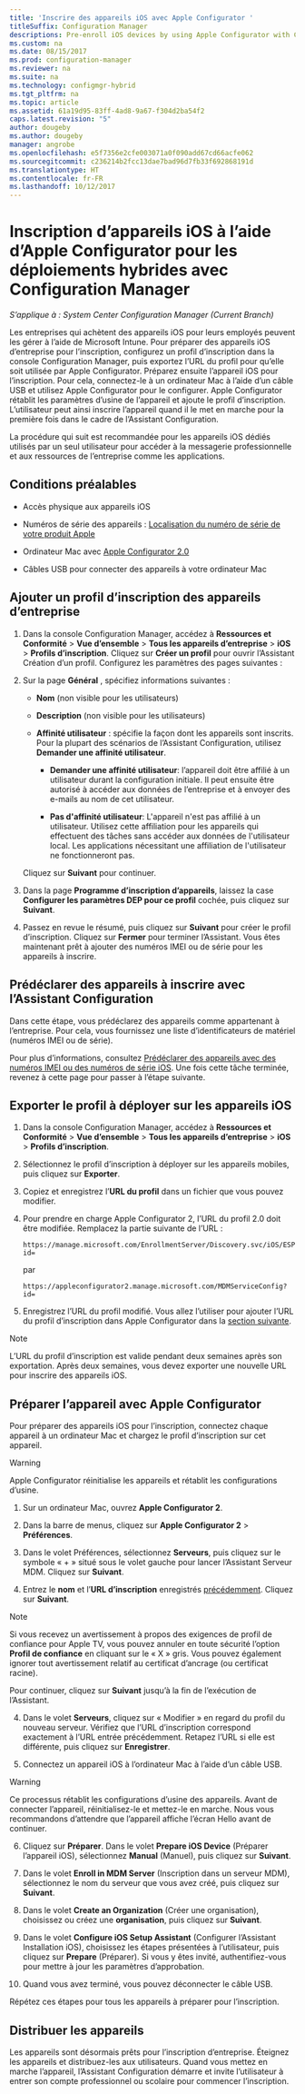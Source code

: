 ```yaml
---
title: 'Inscrire des appareils iOS avec Apple Configurator '
titleSuffix: Configuration Manager
descriptions: Pre-enroll iOS devices by using Apple Configurator with Configuration Manager.
ms.custom: na
ms.date: 08/15/2017
ms.prod: configuration-manager
ms.reviewer: na
ms.suite: na
ms.technology: configmgr-hybrid
ms.tgt_pltfrm: na
ms.topic: article
ms.assetid: 61a19d95-83ff-4ad8-9a67-f304d2ba54f2
caps.latest.revision: "5"
author: dougeby
ms.author: dougeby
manager: angrobe
ms.openlocfilehash: e5f7356e2cfe003071a0f090add67cd66acfe062
ms.sourcegitcommit: c236214b2fcc13dae7bad96d7fb33f692868191d
ms.translationtype: HT
ms.contentlocale: fr-FR
ms.lasthandoff: 10/12/2017
---
```

# <a name="ios-hybrid-enrollment-using-apple-configurator-with-configuration-manager"></a>Inscription d’appareils iOS à l’aide d’Apple Configurator pour les déploiements hybrides avec Configuration Manager

*S’applique à : System Center Configuration Manager (Current Branch)*

Les entreprises qui achètent des appareils iOS pour leurs employés peuvent les gérer à l’aide de Microsoft Intune. Pour préparer des appareils iOS d’entreprise pour l’inscription, configurez un profil d’inscription dans la console Configuration Manager, puis exportez l’URL du profil pour qu’elle soit utilisée par Apple Configurator. Préparez ensuite l’appareil iOS pour l’inscription. Pour cela, connectez-le à un ordinateur Mac à l’aide d’un câble USB et utilisez Apple Configurator pour le configurer. Apple Configurator rétablit les paramètres d’usine de l’appareil et ajoute le profil d’inscription. L’utilisateur peut ainsi inscrire l’appareil quand il le met en marche pour la première fois dans le cadre de l’Assistant Configuration.

La procédure qui suit est recommandée pour les appareils iOS dédiés utilisés par un seul utilisateur pour accéder à la messagerie professionnelle et aux ressources de l’entreprise comme les applications.  

## <a name="prerequisites"></a>Conditions préalables  

-   Accès physique aux appareils iOS  

-   Numéros de série des appareils : [Localisation du numéro de série de votre produit Apple](https://support.apple.com/en-us/HT204308)  

-   Ordinateur Mac avec [Apple Configurator 2.0](http://go.microsoft.com/fwlink/?LinkId=518017)  

-   Câbles USB pour connecter des appareils à votre ordinateur Mac  

## <a name="add-a-corporate-owned-device-enrollment-profile"></a>Ajouter un profil d’inscription des appareils d’entreprise

1.  Dans la console Configuration Manager, accédez à **Ressources et Conformité** > **Vue d’ensemble** > **Tous les appareils d’entreprise** > **iOS** > **Profils d’inscription**. Cliquez sur **Créer un profil** pour ouvrir l’Assistant Création d’un profil. Configurez les paramètres des pages suivantes :  

2.  Sur la page **Général** , spécifiez informations suivantes :  

    -   **Nom** (non visible pour les utilisateurs)  

    -   **Description** (non visible pour les utilisateurs)  

    -   **Affinité utilisateur** : spécifie la façon dont les appareils sont inscrits. Pour la plupart des scénarios de l’Assistant Configuration, utilisez **Demander une affinité utilisateur**.  

        -   **Demander une affinité utilisateur**: l’appareil doit être affilié à un utilisateur durant la configuration initiale. Il peut ensuite être autorisé à accéder aux données de l’entreprise et à envoyer des e-mails au nom de cet utilisateur.  

        -   **Pas d'affinité utilisateur**: L'appareil n'est pas affilié à un utilisateur. Utilisez cette affiliation pour les appareils qui effectuent des tâches sans accéder aux données de l'utilisateur local. Les applications nécessitant une affiliation de l'utilisateur ne fonctionneront pas.

    Cliquez sur **Suivant** pour continuer.  

3.  Dans la page **Programme d’inscription d’appareils**, laissez la case **Configurer les paramètres DEP pour ce profil** cochée, puis cliquez sur **Suivant**.  

4.  Passez en revue le résumé, puis cliquez sur **Suivant** pour créer le profil d’inscription. Cliquez sur **Fermer** pour terminer l’Assistant. Vous êtes maintenant prêt à ajouter des numéros IMEI ou de série pour les appareils à inscrire.  

## <a name="predeclare-devices-to-enroll-with-setup-assistant"></a>Prédéclarer des appareils à inscrire avec l’Assistant Configuration

Dans cette étape, vous prédéclarez des appareils comme appartenant à l’entreprise. Pour cela, vous fournissez une liste d’identificateurs de matériel (numéros IMEI ou de série).

Pour plus d’informations, consultez [Prédéclarer des appareils avec des numéros IMEI ou des numéros de série iOS](predeclare-devices-with-hardware-id.md). Une fois cette tâche terminée, revenez à cette page pour passer à l’étape suivante.

## <a name="export-the-profile-to-deploy-to-ios-devices"></a>Exporter le profil à déployer sur les appareils iOS

1.  Dans la console Configuration Manager, accédez à **Ressources et Conformité** > **Vue d’ensemble** > **Tous les appareils d’entreprise** > **iOS** > **Profils d’inscription**.

2.  Sélectionnez le profil d’inscription à déployer sur les appareils mobiles, puis cliquez sur **Exporter**.

3.  Copiez et enregistrez l’**URL du profil** dans un fichier que vous pouvez modifier.   

4.  Pour prendre en charge Apple Configurator 2, l’URL du profil 2.0 doit être modifiée. Remplacez la partie suivante de l’URL :  

    ```  
    https://manage.microsoft.com/EnrollmentServer/Discovery.svc/iOS/ESProxy?id=  

    ```  

     par  

    ```  
    https://appleconfigurator2.manage.microsoft.com/MDMServiceConfig?id=  

    ```

5.  Enregistrez l’URL du profil modifié. Vous allez l’utiliser pour ajouter l’URL du profil d’inscription dans Apple Configurator dans la [section suivante](#step-4-prepare-the-device-with-apple-configurator).  

> [!NOTE]
> L’URL du profil d’inscription est valide pendant deux semaines après son exportation. Après deux semaines, vous devez exporter une nouvelle URL pour inscrire des appareils iOS.

## <a name="prepare-the-device-with-apple-configurator"></a>Préparer l’appareil avec Apple Configurator

Pour préparer des appareils iOS pour l’inscription, connectez chaque appareil à un ordinateur Mac et chargez le profil d’inscription sur cet appareil.  

> [!WARNING]  
>  Apple Configurator réinitialise les appareils et rétablit les configurations d’usine.  

1.  Sur un ordinateur Mac, ouvrez **Apple Configurator 2**.  

2.  Dans la barre de menus, cliquez sur **Apple Configurator 2** > **Préférences**.  

2.  Dans le volet Préférences, sélectionnez **Serveurs**, puis cliquez sur le symbole « + » situé sous le volet gauche pour lancer l’Assistant Serveur MDM. Cliquez sur **Suivant**.  

3.  Entrez le **nom** et l’**URL d’inscription** enregistrés [précédemment](#step-3-export-the-profile-to-deploy-to-ios-devices). Cliquez sur **Suivant**.  

   > [!NOTE]
   > Si vous recevez un avertissement à propos des exigences de profil de confiance pour Apple TV, vous pouvez annuler en toute sécurité l’option **Profil de confiance** en cliquant sur le « X » gris. Vous pouvez également ignorer tout avertissement relatif au certificat d’ancrage (ou certificat racine).

   Pour continuer, cliquez sur **Suivant** jusqu’à la fin de l’exécution de l’Assistant.  

4.  Dans le volet **Serveurs**, cliquez sur « Modifier » en regard du profil du nouveau serveur. Vérifiez que l’URL d’inscription correspond exactement à l’URL entrée précédemment. Retapez l’URL si elle est différente, puis cliquez sur **Enregistrer**.  

5.  Connectez un appareil iOS à l’ordinateur Mac à l’aide d’un câble USB.  

  > [!WARNING]  
  >  Ce processus rétablit les configurations d’usine des appareils. Avant de connecter l’appareil, réinitialisez-le et mettez-le en marche. Nous vous recommandons d’attendre que l’appareil affiche l’écran Hello avant de continuer.  

6.  Cliquez sur **Préparer**. Dans le volet **Prepare iOS Device** (Préparer l’appareil iOS), sélectionnez **Manual** (Manuel), puis cliquez sur **Suivant**.  

7.  Dans le volet **Enroll in MDM Server** (Inscription dans un serveur MDM), sélectionnez le nom du serveur que vous avez créé, puis cliquez sur **Suivant**.  

9. Dans le volet **Create an Organization** (Créer une organisation), choisissez ou créez une **organisation**, puis cliquez sur **Suivant**.  

10. Dans le volet **Configure iOS Setup Assistant** (Configurer l’Assistant Installation iOS), choisissez les étapes présentées à l’utilisateur, puis cliquez sur **Prepare** (Préparer). Si vous y êtes invité, authentifiez-vous pour mettre à jour les paramètres d’approbation.  

11. Quand vous avez terminé, vous pouvez déconnecter le câble USB.  

Répétez ces étapes pour tous les appareils à préparer pour l’inscription.

## <a name="distribute-devices"></a>Distribuer les appareils

Les appareils sont désormais prêts pour l’inscription d’entreprise. Éteignez les appareils et distribuez-les aux utilisateurs. Quand vous mettez en marche l’appareil, l’Assistant Configuration démarre et invite l’utilisateur à entrer son compte professionnel ou scolaire pour commencer l’inscription.
